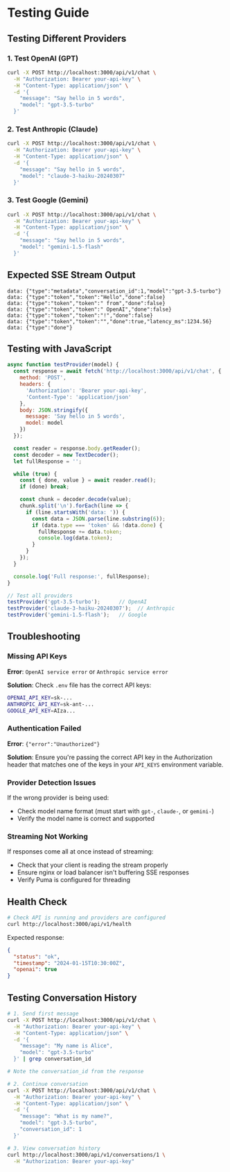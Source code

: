 # Testing Guide

## Testing Different Providers

### 1. Test OpenAI (GPT)

```bash
curl -X POST http://localhost:3000/api/v1/chat \
  -H "Authorization: Bearer your-api-key" \
  -H "Content-Type: application/json" \
  -d '{
    "message": "Say hello in 5 words",
    "model": "gpt-3.5-turbo"
  }'
```

### 2. Test Anthropic (Claude)

```bash
curl -X POST http://localhost:3000/api/v1/chat \
  -H "Authorization: Bearer your-api-key" \
  -H "Content-Type: application/json" \
  -d '{
    "message": "Say hello in 5 words",
    "model": "claude-3-haiku-20240307"
  }'
```

### 3. Test Google (Gemini)

```bash
curl -X POST http://localhost:3000/api/v1/chat \
  -H "Authorization: Bearer your-api-key" \
  -H "Content-Type: application/json" \
  -d '{
    "message": "Say hello in 5 words",
    "model": "gemini-1.5-flash"
  }'
```

## Expected SSE Stream Output

```
data: {"type":"metadata","conversation_id":1,"model":"gpt-3.5-turbo"}
data: {"type":"token","token":"Hello","done":false}
data: {"type":"token","token":" from","done":false}
data: {"type":"token","token":" OpenAI","done":false}
data: {"type":"token","token":"!","done":false}
data: {"type":"token","token":"","done":true,"latency_ms":1234.56}
data: {"type":"done"}
```

## Testing with JavaScript

```javascript
async function testProvider(model) {
  const response = await fetch('http://localhost:3000/api/v1/chat', {
    method: 'POST',
    headers: {
      'Authorization': 'Bearer your-api-key',
      'Content-Type': 'application/json'
    },
    body: JSON.stringify({
      message: 'Say hello in 5 words',
      model: model
    })
  });

  const reader = response.body.getReader();
  const decoder = new TextDecoder();
  let fullResponse = '';

  while (true) {
    const { done, value } = await reader.read();
    if (done) break;

    const chunk = decoder.decode(value);
    chunk.split('\n').forEach(line => {
      if (line.startsWith('data: ')) {
        const data = JSON.parse(line.substring(6));
        if (data.type === 'token' && !data.done) {
          fullResponse += data.token;
          console.log(data.token);
        }
      }
    });
  }

  console.log('Full response:', fullResponse);
}

// Test all providers
testProvider('gpt-3.5-turbo');      // OpenAI
testProvider('claude-3-haiku-20240307');  // Anthropic
testProvider('gemini-1.5-flash');   // Google
```

## Troubleshooting

### Missing API Keys

**Error**: `OpenAI service error` or `Anthropic service error`

**Solution**: Check `.env` file has the correct API keys:
```bash
OPENAI_API_KEY=sk-...
ANTHROPIC_API_KEY=sk-ant-...
GOOGLE_API_KEY=AIza...
```

### Authentication Failed

**Error**: `{"error":"Unauthorized"}`

**Solution**: Ensure you're passing the correct API key in the Authorization header that matches one of the keys in your `API_KEYS` environment variable.

### Provider Detection Issues

If the wrong provider is being used:
- Check model name format (must start with `gpt-`, `claude-`, or `gemini-`)
- Verify the model name is correct and supported

### Streaming Not Working

If responses come all at once instead of streaming:
- Check that your client is reading the stream properly
- Ensure nginx or load balancer isn't buffering SSE responses
- Verify Puma is configured for threading

## Health Check

```bash
# Check API is running and providers are configured
curl http://localhost:3000/api/v1/health
```

Expected response:
```json
{
  "status": "ok",
  "timestamp": "2024-01-15T10:30:00Z",
  "openai": true
}
```

## Testing Conversation History

```bash
# 1. Send first message
curl -X POST http://localhost:3000/api/v1/chat \
  -H "Authorization: Bearer your-api-key" \
  -H "Content-Type: application/json" \
  -d '{
    "message": "My name is Alice",
    "model": "gpt-3.5-turbo"
  }' | grep conversation_id

# Note the conversation_id from the response

# 2. Continue conversation
curl -X POST http://localhost:3000/api/v1/chat \
  -H "Authorization: Bearer your-api-key" \
  -H "Content-Type: application/json" \
  -d '{
    "message": "What is my name?",
    "model": "gpt-3.5-turbo",
    "conversation_id": 1
  }'

# 3. View conversation history
curl http://localhost:3000/api/v1/conversations/1 \
  -H "Authorization: Bearer your-api-key"
```